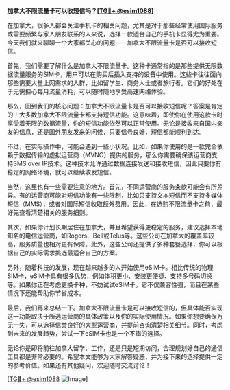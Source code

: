 **加拿大不限流量卡可以收短信吗？[[TG💪+ @esim1088](https://t.me/s/esim1088)]**

在加拿大，很多人都会关注手机卡的相关问题，尤其是对于那些经常使用国际服务或需要频繁与家人朋友联系的人来说，选择一款适合自己的手机卡显得尤为重要。今天我们就来聊聊一个大家都关心的问题——加拿大不限流量卡是否可以接收短信。

首先，我们需要了解什么是加拿大不限流量卡。这种卡通常指的是那些提供无限数据流量服务的SIM卡，用户可以在购买后插入支持的设备中使用。这些卡往往面向那些需要大量上网需求的人群，比如留学生、商务人士或者旅行者。它们的好处在于无需担心每月流量消耗，可以随时随地享受高速网络体验。

那么，回到我们的核心问题：加拿大不限流量卡是否可以接收短信呢？答案是肯定的！大多数加拿大不限流量卡都支持短信功能。这意味着，即使你在使用这款卡时享受着无限的数据流量，你的短信功能依然可以正常使用。无论是接收来自国内亲友的信息，还是国外朋友发来的问候，只要信号良好，短信都能顺利到达。

不过，在实际操作中，可能会遇到一些小状况。比如，如果你使用的是一款完全依赖于数据传输的虚拟运营商（MVNO）提供的服务，那么你需要确保该运营商支持SMS over IP技术。这种技术允许通过数据连接发送和接收短信，因此只要你有稳定的网络环境，就可以继续收发短信。

当然，这里也有一些需要注意的地方。首先，不同运营商的服务条款可能会有所差异。有的运营商可能对短信功能有一些限制，比如只支持文本短信而不支持多媒体短信（MMS），或者对国际短信收取额外费用。因此，在选购不限流量卡之前，最好先查看清楚相关的服务细则。

其次，如果你计划长期居住在加拿大，并且希望获得更稳定的服务，建议选择本地知名的电信运营商，如Rogers、Bell或Telus等。这些公司在加拿大的覆盖率较高，服务质量也相对更有保障。此外，这些公司还提供了多种套餐选择，你可以根据自己的实际需求挑选最适合自己的方案。

另外，随着科技的发展，现在越来越多的人开始使用eSIM卡。相比传统的物理SIM卡，eSIM卡具有很多优势，例如体积更小、安装更便捷、支持多号码切换等。如果你正在考虑更换卡种，不妨试试eSIM卡。它不仅兼容性强，而且在某些情况下还能帮助你节省成本。

最后，我们再来总结一下。加拿大不限流量卡是可以接收短信的，但具体能否实现这一功能取决于所选运营商的具体政策以及你的实际使用情况。如果你想要确保万无一失，可以选择信誉良好的大型运营商，并提前咨询清楚相关细节。同时，考虑到未来的发展趋势，尝试一下eSIM卡也是一个不错的选择。

无论你是即将前往加拿大留学、工作，还是只是短期访问，合理规划好自己的通信工具都是非常必要的。希望本文能够为大家解答疑惑，并为接下来的选择提供一定的参考价值。如果还有其他疑问，欢迎随时交流讨论！

[[TG💪+ @esim1088](https://t.me/s/esim1088) ![Image](https://i.postimg.cc/4NQfJmqS/Snipaste-2025-05-13-00-14-12.png)]